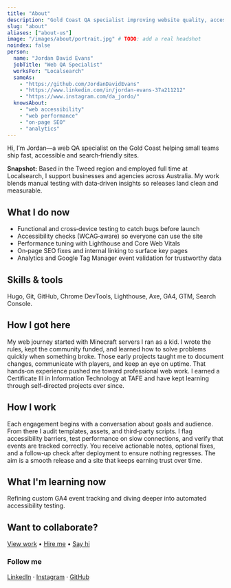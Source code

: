 ```yaml
---
title: "About"
description: "Gold Coast QA specialist improving website quality, accessibility, performance, and SEO, validating analytics for reliable insights and smoother releases."
slug: "about"
aliases: ["about-us"]
image: "/images/about/portrait.jpg" # TODO: add a real headshot
noindex: false
person:
  name: "Jordan David Evans"
  jobTitle: "Web QA Specialist"
  worksFor: "Localsearch"
  sameAs:
    - "https://github.com/JordanDavidEvans"
    - "https://www.linkedin.com/in/jordan-evans-37a211212"
    - "https://www.instagram.com/da_jordo/"
  knowsAbout:
    - "web accessibility"
    - "web performance"
    - "on-page SEO"
    - "analytics"
---
```


Hi, I’m Jordan—a web QA specialist on the Gold Coast helping small teams ship fast, accessible and search‑friendly sites.

**Snapshot:** Based in the Tweed region and employed full time at Localsearch, I support businesses and agencies across Australia. My work blends manual testing with data‑driven insights so releases land clean and measurable.

## What I do now
- Functional and cross‑device testing to catch bugs before launch
- Accessibility checks (WCAG‑aware) so everyone can use the site
- Performance tuning with Lighthouse and Core Web Vitals
- On‑page SEO fixes and internal linking to surface key pages
- Analytics and Google Tag Manager event validation for trustworthy data

## Skills & tools
Hugo, Git, GitHub, Chrome DevTools, Lighthouse, Axe, GA4, GTM, Search Console.

## How I got here
My web journey started with Minecraft servers I ran as a kid. I wrote the rules, kept the community funded, and learned how to solve problems quickly when something broke. Those early projects taught me to document changes, communicate with players, and keep an eye on uptime. That hands‑on experience pushed me toward professional web work. I earned a Certificate III in Information Technology at TAFE and have kept learning through self‑directed projects ever since.

## How I work
Each engagement begins with a conversation about goals and audience. From there I audit templates, assets, and third‑party scripts. I flag accessibility barriers, test performance on slow connections, and verify that events are tracked correctly. You receive actionable notes, optional fixes, and a follow‑up check after deployment to ensure nothing regresses. The aim is a smooth release and a site that keeps earning trust over time.

## What I'm learning now
Refining custom GA4 event tracking and diving deeper into automated accessibility testing.

## Want to collaborate?
[View work](/) • [Hire me](/consultation) • [Say hi](/contact)

### Follow me
[LinkedIn](https://www.linkedin.com/in/jordan-evans-37a211212) · [Instagram](https://www.instagram.com/da_jordo/) · [GitHub](https://github.com/JordanDavidEvans/)

